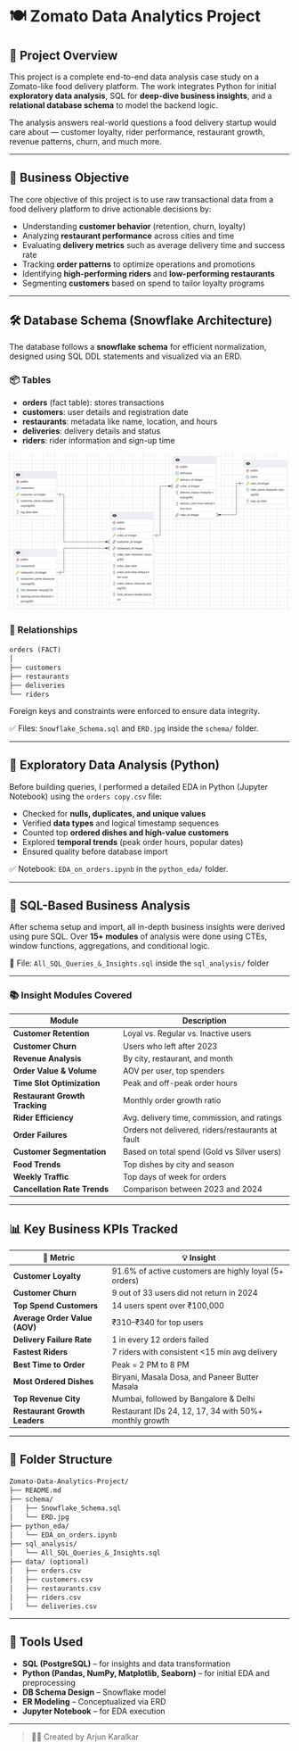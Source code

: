 # 🍽️ Zomato Data Analytics Project

## 📌 Project Overview

This project is a complete end-to-end data analysis case study on a Zomato-like food delivery platform. The work integrates Python for initial **exploratory data analysis**, SQL for **deep-dive business insights**, and a **relational database schema** to model the backend logic.

The analysis answers real-world questions a food delivery startup would care about — customer loyalty, rider performance, restaurant growth, revenue patterns, churn, and much more.

---

## 🎯 Business Objective

The core objective of this project is to use raw transactional data from a food delivery platform to drive actionable decisions by:

- Understanding **customer behavior** (retention, churn, loyalty)
- Analyzing **restaurant performance** across cities and time
- Evaluating **delivery metrics** such as average delivery time and success rate
- Tracking **order patterns** to optimize operations and promotions
- Identifying **high-performing riders** and **low-performing restaurants**
- Segmenting **customers** based on spend to tailor loyalty programs

---

## 🛠️ Database Schema (Snowflake Architecture)

The database follows a **snowflake schema** for efficient normalization, designed using SQL DDL statements and visualized via an ERD.

### 📦 Tables
- **orders** (fact table): stores transactions
- **customers**: user details and registration date
- **restaurants**: metadata like name, location, and hours
- **deliveries**: delivery details and status
- **riders**: rider information and sign-up time

![ERD](https://github.com/Muzan97/Zomato-Data-Analytics-Using-SQL/blob/main/Schema/ERD%20copy.jpg)

### 🧩 Relationships
```
orders (FACT)  
│  
├── customers   
├── restaurants   
├── deliveries 
└── riders 
```

Foreign keys and constraints were enforced to ensure data integrity.

✅ Files: `Snowflake_Schema.sql` and `ERD.jpg` inside the `schema/` folder.

---

## 🧪 Exploratory Data Analysis (Python)

Before building queries, I performed a detailed EDA in Python (Jupyter Notebook) using the `orders copy.csv` file:

- Checked for **nulls, duplicates, and unique values**
- Verified **data types** and logical timestamp sequences
- Counted top **ordered dishes and high-value customers**
- Explored **temporal trends** (peak order hours, popular dates)
- Ensured quality before database import

✅ Notebook: `EDA_on_orders.ipynb` in the `python_eda/` folder.

---

## 🧠 SQL-Based Business Analysis

After schema setup and import, all in-depth business insights were derived using pure SQL. Over **15+ modules** of analysis were done using CTEs, window functions, aggregations, and conditional logic.

📁 File: `All_SQL_Queries_&_Insights.sql` inside the `sql_analysis/` folder

---

### 📚 Insight Modules Covered

| Module                            | Description |
|-----------------------------------|-------------|
| **Customer Retention**            | Loyal vs. Regular vs. Inactive users |
| **Customer Churn**                | Users who left after 2023 |
| **Revenue Analysis**              | By city, restaurant, and month |
| **Order Value & Volume**          | AOV per user, top spenders |
| **Time Slot Optimization**        | Peak and off-peak order hours |
| **Restaurant Growth Tracking**    | Monthly order growth ratio |
| **Rider Efficiency**              | Avg. delivery time, commission, and ratings |
| **Order Failures**                | Orders not delivered, riders/restaurants at fault |
| **Customer Segmentation**         | Based on total spend (Gold vs Silver users) |
| **Food Trends**                   | Top dishes by city and season |
| **Weekly Traffic**                | Top days of week for orders |
| **Cancellation Rate Trends**      | Comparison between 2023 and 2024 |

---

## 📊 Key Business KPIs Tracked

| 📌 Metric                        | 💡 Insight |
|----------------------------------|------------|
| **Customer Loyalty**             | 91.6% of active customers are highly loyal (5+ orders) |
| **Customer Churn**               | 9 out of 33 users did not return in 2024 |
| **Top Spend Customers**          | 14 users spent over ₹100,000 |
| **Average Order Value (AOV)**    | ₹310–₹340 for top users |
| **Delivery Failure Rate**        | 1 in every 12 orders failed |
| **Fastest Riders**               | 7 riders with consistent <15 min avg delivery |
| **Best Time to Order**           | Peak = 2 PM to 8 PM |
| **Most Ordered Dishes**          | Biryani, Masala Dosa, and Paneer Butter Masala |
| **Top Revenue City**             | Mumbai, followed by Bangalore & Delhi |
| **Restaurant Growth Leaders**    | Restaurant IDs 24, 12, 17, 34 with 50%+ monthly growth |

---

## 📁 Folder Structure

```
Zomato-Data-Analytics-Project/
├── README.md
├── schema/
│   ├── Snowflake_Schema.sql
│   └── ERD.jpg
├── python_eda/
│   └── EDA_on_orders.ipynb
├── sql_analysis/
│   └── All_SQL_Queries_&_Insights.sql
├── data/ (optional)
│   ├── orders.csv
│   ├── customers.csv
│   ├── restaurants.csv
│   ├── riders.csv
│   └── deliveries.csv
```

---

## 🔗 Tools Used

- **SQL (PostgreSQL)** – for insights and data transformation  
- **Python (Pandas, NumPy, Matplotlib, Seaborn)** – for initial EDA and preprocessing  
- **DB Schema Design** – Snowflake model  
- **ER Modeling** – Conceptualized via ERD  
- **Jupyter Notebook** – for EDA execution  

---

> 👨‍💻 Created by Arjun Karalkar

